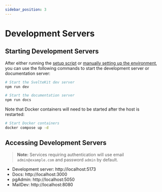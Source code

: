 ```yaml
---
sidebar_position: 3
---
```


# Development Servers

## Starting Development Servers

After either running the [setup script](./setup-script.md) or [manually setting up the environment](./dev-env-setup.md), you can use the following commands to start the development server or documentation server:

```bash
# Start the SvelteKit dev server
npm run dev

# Start the documentation server
npm run docs
```

Note that Docker containers will need to be started after the host is restarted:

```bash
# Start Docker containers
docker compose up -d
```

## Accessing Development Servers

> **Note:** Services requiring authentication will use email `admin@example.com` and password `admin` by default.

- Development server: http://localhost:5173
- Docs: http://localhost:3000
- pgAdmin: http://localhost:5050
- MailDev: http://localhost:8080
